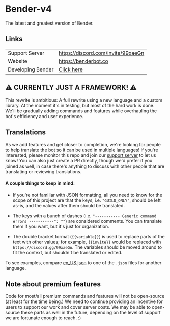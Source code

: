 # Bender-v4
The latest and greatest version of Bender.

## Links

|   |   |
|---|---|
| Support Server | https://discord.com/invite/99xaeGn |
| Website | https://benderbot.co |
| Developing Bender | [Click here](docs/developing-bender.md) |

## ⚠ CURRENTLY JUST A FRAMEWORK! ⚠

This rewrite is ambitious: A full rewrite using a new language and a custom library. At the moment it's in testing, but most of the hard work is done. We'll be gradually adding commands and features while overhauling the bot's efficiency and user experience.

## Translations

As we add features and get closer to completion, we're looking for people to help translate the bot so it can be used in multiple languages! If you're interested, please monitor this repo and join our [support server](https://discord.gg/99xaeGn) to let us know! You can also just create a PR directly, though we'd prefer if you joined as well, in case there's anything to discuss with other people that are translating or reviewing translations.

#### A couple things to keep in mind:

- If you're not familiar with JSON formatting, all you need to know for the scope of this project are that the keys, i.e. `"GUILD_ONLY"`, should be left as-is, and the values after them should be translated.

- The keys with a bunch of dashes (i.e. `"----------- Generic command errors -----------": ""`) are considered comments. You can translate them if you want, but it's just for organization.

- The double bracket format (`{{variable}}`) is used to replace parts of the text with other values; for example, `{{invite}}` would be replaced with `https://discord.gg/99xaeGn`. The variables should be moved around to fit the context, but shouldn't be translated or edited.

To see examples, compare [en_US.json](/src/text/en_US.json) to one of the `.json` files for another language.

## Note about premium features

Code for most/all premium commands and features will not be open-source (at least for the time being.) We need to continue providing an incentive for users to support our work and cover server costs. We may be able to open-source these parts as well in the future, depending on the level of support we are fortunate enough to reach. :)